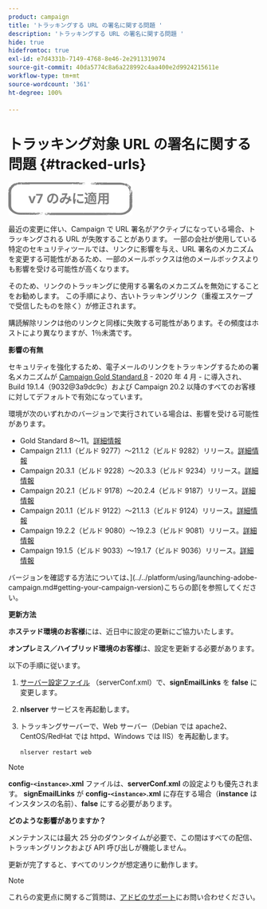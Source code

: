 ```yaml
---
product: campaign
title: 'トラッキングする URL の署名に関する問題 '
description: 'トラッキングする URL の署名に関する問題 '
hide: true
hidefromtoc: true
exl-id: e7d4331b-7149-4768-8e46-2e2911319074
source-git-commit: 40da5774c8a6a228992c4aa400e2d9924215611e
workflow-type: tm+mt
source-wordcount: '361'
ht-degree: 100%

---
```


# トラッキング対象 URL の署名に関する問題 {#tracked-urls}

![](../../assets/v7-only.svg)

最近の変更に伴い、Campaign で URL 署名がアクティブになっている場合、トラッキングされる URL が失敗することがあります。 一部の会社が使用している特定のセキュリティツールでは、リンクに影響を与え、URL 署名のメカニズムを変更する可能性があるため、一部のメールボックスは他のメールボックスよりも影響を受ける可能性が高くなります。

そのため、リンクのトラッキングに使用する署名のメカニズムを無効にすることをお勧めします。 この手順により、古いトラッキングリンク（重複エスケープで受信したものを除く）が修正されます。

購読解除リンクは他のリンクと同様に失敗する可能性があります。その頻度はホストにより異なりますが、1％未満です。

**影響の有無**

セキュリティを強化するため、電子メールのリンクをトラッキングするための署名メカニズムが [Campaign Gold Standard 8](../../rn/using/gold-standard.md#gs8) - 2020 年 4 月 - に導入され、Build 19.1.4（9032@3a9dc9c）および Campaign 20.2 以降のすべてのお客様に対してデフォルトで有効になっています。

環境が次のいずれかのバージョンで実行されている場合は、影響を受ける可能性があります。

* Gold Standard 8～11。[詳細情報](../../rn/using/gold-standard.md#gs-8)
* Campaign 21.1.1（ビルド 9277）～21.1.2（ビルド 9282）リリース。[詳細情報](../../rn/using/latest-release.md)
* Campaign 20.3.1（ビルド 9228）～20.3.3（ビルド 9234）リリース。[詳細情報](../../rn/using/release--2020.md#release-20-3)
* Campaign 20.2.1（ビルド 9178）～20.2.4（ビルド 9187）リリース。[詳細情報](../../rn/using/release--2020.md#release-20-2)
* Campaign 20.1.1（ビルド 9122）～21.1.3（ビルド 9124）リリース。[詳細情報](../../rn/using/release--2020.md#release-20-1)
* Campaign 19.2.2（ビルド 9080）～19.2.3（ビルド 9081）リリース。[詳細情報](../../rn/using/release--2019.md#release-19-2)
* Campaign 19.1.5（ビルド 9033）～19.1.7（ビルド 9036）リリース。[詳細情報](../../rn/using/release--2019.md#release-19-1)


バージョンを確認する方法については、](../../platform/using/launching-adobe-campaign.md#getting-your-campaign-version)こちらの節[を参照してください。

**更新方法**

**ホステッド環境のお客様**&#x200B;には、近日中に設定の更新にご協力いたします。

**オンプレミス／ハイブリッド環境のお客様**&#x200B;は、設定を更新する必要があります。 

以下の手順に従います。

1. [サーバー設定ファイル](../../installation/using/the-server-configuration-file.md) （serverConf.xml）で、**signEmailLinks** を **false** に変更します。
1. **nlserver** サービスを再起動します。
1. トラッキングサーバーで、Web サーバー（Debian では apache2、CentOS/RedHat では httpd、Windows では IIS）を再起動します。

   ```
   nlserver restart web
   ```

>[!NOTE]
>
>**config-`<instance>`.xml** ファイルは、**serverConf.xml** の設定よりも優先されます。 **signEmailLinks** が **config-`<instance>`.xml** に存在する場合（**instance** はインスタンスの名前）、**false** にする必要があります。

**どのような影響がありますか？**

メンテナンスには最大 25 分のダウンタイムが必要で、この間はすべての配信、トラッキングリンクおよび API 呼び出しが機能しません。

更新が完了すると、すべてのリンクが想定通りに動作します。

>[!NOTE]
>
>これらの変更点に関するご質問は、[アドビのサポート](https://helpx.adobe.com/jp/enterprise/admin-guide.html/enterprise/using/support-for-experience-cloud.ug.html)にお問い合わせください。

